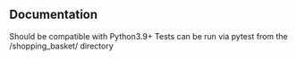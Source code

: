 ## Documentation

Should be compatible with Python3.9+
Tests can be run via pytest from the /shopping_basket/ directory
